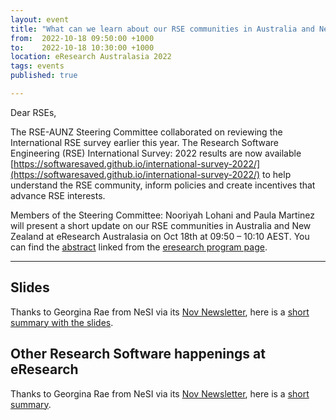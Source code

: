 ```yaml
---
layout: event
title: "What can we learn about our RSE communities in Australia and New Zealand from the International RSE survey?"
from:  2022-10-18 09:50:00 +1000    
to:    2022-10-18 10:30:00 +1000    
location: eResearch Australasia 2022
tags: events                
published: true

---
```


Dear RSEs,

The RSE-AUNZ Steering Committee collaborated on reviewing the International RSE survey earlier this year. The Research Software Engineering (RSE) International Survey: 2022 results are now available [https://softwaresaved.github.io/international-survey-2022/](https://softwaresaved.github.io/international-survey-2022/) to help understand the RSE community, inform policies and create incentives that advance RSE interests. 

Members of the Steering Committee: Nooriyah Lohani and Paula Martinez will present a short update on our RSE communities in Australia and New Zealand at eResearch Australasia on Oct 18th at 09:50 – 10:10 AEST. You can find the [abstract](https://conference.eresearch.edu.au/2022/08/what-can-we-learn-about-our-rse-communities-in-australia-and-new-zealand-from-the-international-rse-survey/) linked from the [eresearch program page](https://conference.eresearch.edu.au/2022-program/). 

--- 
## Slides

Thanks to Georgina Rae from NeSI via its [Nov Newsletter](https://mailchi.mp/nesi/newsletter-nov2022?e=f858aa3ebf), here is a [short summary with the slides](https://www.nesi.org.nz/news/2022/10/reflections-reconnecting-research-communities-across-australasia).

## Other Research Software happenings at eResearch

Thanks to Georgina Rae from NeSI via its [Nov Newsletter](https://mailchi.mp/nesi/newsletter-nov2022?e=f858aa3ebf), here is a [short summary](https://www.nesi.org.nz/news/2022/11/contributing-local-global-k%C5%8Drero-around-value-impacts-and-future-research-software).
